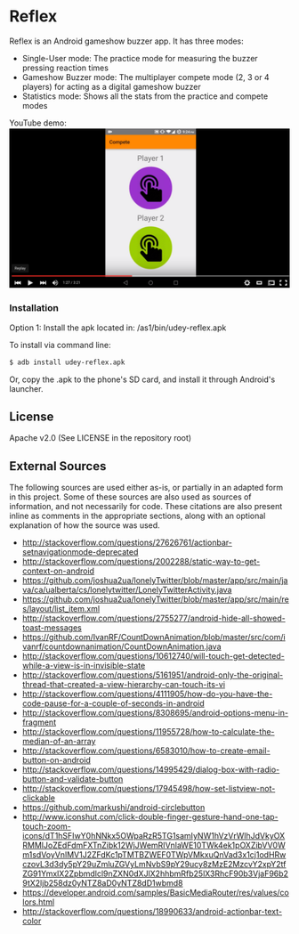 # Reflex

Reflex is an Android gameshow buzzer app. It has three modes:

  - Single-User mode: The practice mode for measuring the buzzer pressing reaction times
  - Gameshow Buzzer mode: The multiplayer compete mode (2, 3 or 4 players) for acting as a digital gameshow buzzer
  - Statistics mode: Shows all the stats from the practice and compete modes

YouTube demo: [![ScreenShot](https://raw.githubusercontent.com/udeyrishi/reflex-android/master/as1/doc/ScreenShot.png)](https://youtu.be/3D_M7UMxprc)

### Installation

Option 1: Install the apk located in: /as1/bin/udey-reflex.apk

To install via command line:
```sh
$ adb install udey-reflex.apk
```

Or, copy the .apk to the phone's SD card, and install it through Android's launcher.

License
----

Apache v2.0 (See LICENSE in the repository root)

External Sources
----
The following sources are used either as-is, or partially in an adapted form in
this project. Some of these sources are also used as sources of information, and
not necessarily for code. These citations are also present inline as comments in the
appropriate sections, along with an optional explanation of how the source was used.

  - http://stackoverflow.com/questions/27626761/actionbar-setnavigationmode-deprecated
  - http://stackoverflow.com/questions/2002288/static-way-to-get-context-on-android
  - https://github.com/joshua2ua/lonelyTwitter/blob/master/app/src/main/java/ca/ualberta/cs/lonelytwitter/LonelyTwitterActivity.java
  - https://github.com/joshua2ua/lonelyTwitter/blob/master/app/src/main/res/layout/list_item.xml
  - http://stackoverflow.com/questions/2755277/android-hide-all-showed-toast-messages
  - https://github.com/IvanRF/CountDownAnimation/blob/master/src/com/ivanrf/countdownanimation/CountDownAnimation.java
  - http://stackoverflow.com/questions/10612740/will-touch-get-detected-while-a-view-is-in-invisible-state
  - http://stackoverflow.com/questions/5161951/android-only-the-original-thread-that-created-a-view-hierarchy-can-touch-its-vi
  - http://stackoverflow.com/questions/4111905/how-do-you-have-the-code-pause-for-a-couple-of-seconds-in-android
  - http://stackoverflow.com/questions/8308695/android-options-menu-in-fragment
  - http://stackoverflow.com/questions/11955728/how-to-calculate-the-median-of-an-array
  - http://stackoverflow.com/questions/6583010/how-to-create-email-button-on-android
  - http://stackoverflow.com/questions/14995429/dialog-box-with-radio-button-and-validate-button
  - http://stackoverflow.com/questions/17945498/how-set-listview-not-clickable
  - https://github.com/markushi/android-circlebutton
  - http://www.iconshut.com/click-double-finger-gesture-hand-one-tap-touch-zoom-icons/dT1hSFIwY0hNNkx5OWpaRzR5TG1samIyNW1hVzVrWlhJdVkyOXRMMlJoZEdFdmFXTnZibk12WjJWemRIVnlaWE10TWk4ek1pOXZibVV0Wm1sdVoyVnlMV1J2ZFdKc1pTMTBZWEF0TWpVMkxuQnVad3x1cj1odHRwczovL3d3dy5pY29uZmluZGVyLmNvbS9pY29ucy8zMzE2MzcvY2xpY2tfZG91YmxlX2Zpbmdlcl9nZXN0dXJlX2hhbmRfb25lX3RhcF90b3VjaF96b29tX2ljb258dz0yNTZ8aD0yNTZ8dD1wbmd8
  - https://developer.android.com/samples/BasicMediaRouter/res/values/colors.html
  - http://stackoverflow.com/questions/18990633/android-actionbar-text-color